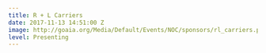 ```yaml
---
title: R + L Carriers
date: 2017-11-13 14:51:00 Z
image: http://goaia.org/Media/Default/Events/NOC/sponsors/rl_carriers.png
level: Presenting
---
```


